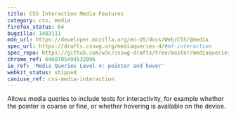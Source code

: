 ```yaml
---
title: CSS Interaction Media Features
category: css, media
firefox_status: 64
bugzilla: 1483111
mdn_url: https://developer.mozilla.org/en-US/docs/Web/CSS/@media
spec_url: https://drafts.csswg.org/mediaqueries-4/#mf-interaction
spec_repo: https://github.com/w3c/csswg-drafts/tree/master/mediaqueries-4
chrome_ref: 6460705494532096
ie_ref: 'Media Queries Level 4: pointer and hover'
webkit_status: shipped
caniuse_ref: css-media-interaction
---
```


Allows media queries to include tests for interactivity, for example whether the pointer is coarse or fine, or whether hovering is available on the device.
